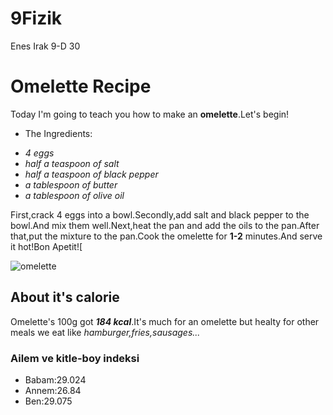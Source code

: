 # 9Fizik
Enes Irak 9-D 30
# Omelette Recipe
 Today I'm going to teach you how to make an **omelette**.Let's begin!
-  The Ingredients:
 * *4 eggs*
 * *half a teaspoon of salt*
 * *half a teaspoon of black pepper*
 * *a tablespoon of butter*
 * *a tablespoon of olive oil*
 
  First,crack 4 eggs into a bowl.Secondly,add salt and black pepper to the bowl.And mix them well.Next,heat the pan and add the oils to the pan.After that,put the mixture to the pan.Cook the omelette for **1-2** minutes.And serve it hot!Bon Apetit![ 
  
  ![omelette](https://cdn.yemek.com/mncrop/940/625/uploads/2015/05/omlet-yemekcom.jpg)

## About it's calorie
 Omelette's 100g got ***184 kcal***.It's much for an omelette but healty for other meals we eat like *hamburger,fries,sausages...*
 
 ### Ailem ve kitle-boy indeksi
  * Babam:29.024
  * Annem:26.84
  * Ben:29.075
